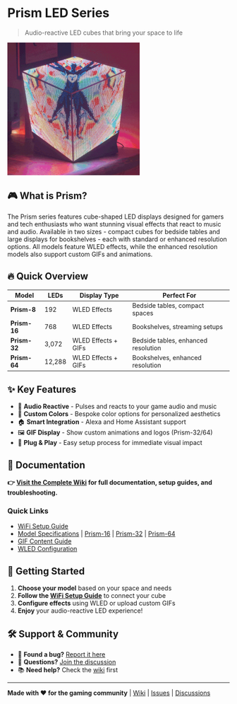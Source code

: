 # Prism LED Series

> Audio-reactive LED cubes that bring your space to life

<img src="docs/images/man.gif" alt="Prism LED Cubes Demo" width="300">

## 🎮 What is Prism?

The Prism series features cube-shaped LED displays designed for gamers and tech enthusiasts who want stunning visual effects that react to music and audio. Available in two sizes - compact cubes for bedside tables and large displays for bookshelves - each with standard or enhanced resolution options. All models feature WLED effects, while the enhanced resolution models also support custom GIFs and animations.

## 🔥 Quick Overview

| Model | LEDs | Display Type | Perfect For |
|-------|------|--------------|-------------|
| **Prism-8** | 192 | WLED Effects | Bedside tables, compact spaces |
| **Prism-16** | 768 | WLED Effects | Bookshelves, streaming setups |
| **Prism-32** | 3,072 | WLED Effects + GIFs | Bedside tables, enhanced resolution |
| **Prism-64** | 12,288 | WLED Effects + GIFs | Bookshelves, enhanced resolution |

## ✨ Key Features

- 🎵 **Audio Reactive** - Pulses and reacts to your game audio and music
- 🎨 **Custom Colors** - Bespoke color options for personalized aesthetics
- 🏠 **Smart Integration** - Alexa and Home Assistant support
- 🖼️ **GIF Display** - Show custom animations and logos (Prism-32/64)
- 🔌 **Plug & Play** - Easy setup process for immediate visual impact

## 📖 Documentation

**👉 [Visit the Complete Wiki](https://github.com/1liminal1/LiminalLights/wiki) for full documentation, setup guides, and troubleshooting.**

### Quick Links
- [WiFi Setup Guide](https://github.com/1liminal1/LiminalLights/wiki/WiFi‐Setup)
- [Model Specifications](https://github.com/1liminal1/LiminalLights/wiki/Prism-8) | [Prism-16](https://github.com/1liminal1/LiminalLights/wiki/Prism-16) | [Prism-32](https://github.com/1liminal1/LiminalLights/wiki/Prism-32) | [Prism-64](https://github.com/1liminal1/LiminalLights/wiki/Prism-64)
- [GIF Content Guide](https://github.com/1liminal1/LiminalLights/wiki/GIF-Setup)
- [WLED Configuration](https://github.com/1liminal1/LiminalLights/wiki/WLED-Setup)

## 🚀 Getting Started

1. **Choose your model** based on your space and needs
2. **Follow the [WiFi Setup Guide](https://github.com/1liminal1/LiminalLights/wiki/WiFi‐Setup)** to connect your cube
3. **Configure effects** using WLED or upload custom GIFs
4. **Enjoy** your audio-reactive LED experience!

## 🛠️ Support & Community

- 🐛 **Found a bug?** [Report it here](https://github.com/1liminal1/LiminalLights/issues)
- 💬 **Questions?** [Join the discussion](https://github.com/1liminal1/LiminalLights/discussions)
- 📚 **Need help?** Check the [wiki](https://github.com/1liminal1/LiminalLights/wiki) first

---

**Made with ❤️ for the gaming community** | [Wiki](https://github.com/1liminal1/LiminalLights/wiki) | [Issues](https://github.com/1liminal1/LiminalLights/issues) | [Discussions](https://github.com/1liminal1/LiminalLights/discussions)
